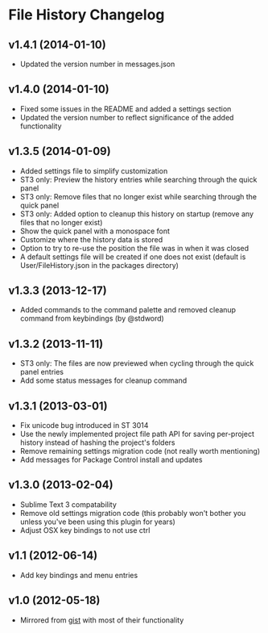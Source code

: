 File History Changelog
======================

v1.4.1 (2014-01-10)
-------------------

- Updated the version number in messages.json

v1.4.0 (2014-01-10)
-------------------

- Fixed some issues in the README and added a settings section
- Updated the version number to reflect significance of the added functionality

v1.3.5 (2014-01-09)
-------------------

- Added settings file to simplify customization
- ST3 only: Preview the history entries while searching through the quick panel
- ST3 only: Remove files that no longer exist while searching through the quick panel
- ST3 only: Added option to cleanup this history on startup (remove any files that no longer exist)
- Show the quick panel with a monospace font
- Customize where the history data is stored
- Option to try to re-use the position the file was in when it was closed
- A default settings file will be created if one does not exist (default is User/FileHistory.json in the packages directory)


v1.3.3 (2013-12-17)
-------------------

- Added commands to the command palette and removed cleanup command from keybindings (by @stdword)


v1.3.2 (2013-11-11)
-------------------

- ST3 only: The files are now previewed when cycling through the quick panel entries
- Add some status messages for cleanup command


v1.3.1 (2013-03-01)
-------------------

- Fix unicode bug introduced in ST 3014
- Use the newly implemented project file path API for saving per-project history instead of hashing the project's folders
- Remove remaining settings migration code (not really worth mentioning)
- Add messages for Package Control install and updates


v1.3.0 (2013-02-04)
-------------------

- Sublime Text 3 compatability
- Remove old settings migration code (this probably won't bother you unless you've been using this plugin for years)
- Adjust OSX key bindings to not use ctrl


v1.1 (2012-06-14)
-----------------

- Add key bindings and menu entries


v1.0 (2012-05-18)
-----------------

- Mirrored from [gist](https://gist.github.com/1133602) with most of their functionality
